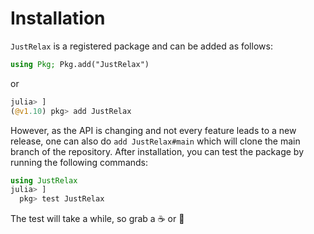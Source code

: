 # Installation 

`JustRelax` is a registered package and can be added as follows:

```julia
using Pkg; Pkg.add("JustRelax")
```
or

```julia
julia> ]
(@v1.10) pkg> add JustRelax
```

However, as the API is changing and not every feature leads to a new release, one can also do `add JustRelax#main` which will clone the main branch of the repository.
After installation, you can test the package by running the following commands:

```julia
using JustRelax
julia> ]
  pkg> test JustRelax
```
The test will take a while, so grab a :coffee: or :tea:
